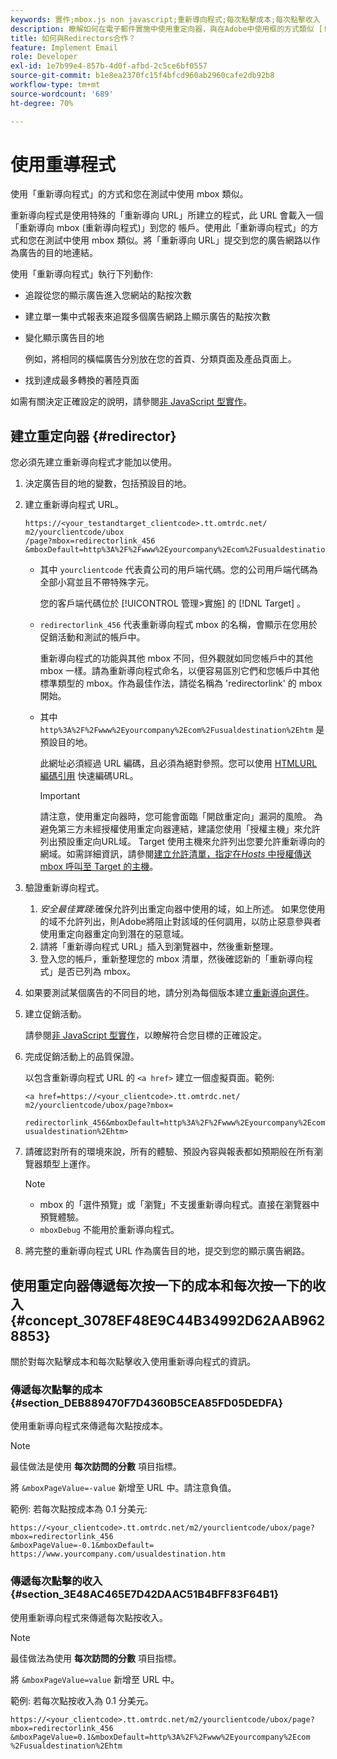 ```yaml
---
keywords: 實作;mbox.js non javascript;重新導向程式;每次點擊成本;每次點擊收入
description: 瞭解如何在電子郵件實施中使用重定向器，與在Adobe中使用框的方式類似 [!DNL Target] 活動。
title: 如何與Redirectors合作？
feature: Implement Email
role: Developer
exl-id: 1e7b99e4-857b-4d0f-afbd-2c5ce6bf0557
source-git-commit: b1e8ea2370fc15f4bfcd960ab2960cafe2db92b8
workflow-type: tm+mt
source-wordcount: '689'
ht-degree: 70%

---
```


# 使用重導程式

使用「重新導向程式」的方式和您在測試中使用 mbox 類似。

重新導向程式是使用特殊的「重新導向 URL」所建立的程式，此 URL 會載入一個「重新導向 mbox (重新導向程式)」到您的 帳戶。使用此「重新導向程式」的方式和您在測試中使用 mbox 類似。將「重新導向 URL」提交到您的廣告網路以作為廣告的目的地連結。

使用「重新導向程式」執行下列動作:

* 追蹤從您的顯示廣告進入您網站的點按次數
* 建立單一集中式報表來追蹤多個廣告網路上顯示廣告的點按次數
* 變化顯示廣告目的地

   例如，將相同的橫幅廣告分別放在您的首頁、分類頁面及產品頁面上。

* 找到達成最多轉換的著陸頁面

如需有關決定正確設定的說明，請參閱[非 JavaScript 型實作](https://developer.adobe.com/target/implement/email/)。

## 建立重定向器 {#redirector}

您必須先建立重新導向程式才能加以使用。

1. 決定廣告目的地的變數，包括預設目的地。
1. 建立重新導向程式 URL。

   ```
   https://<your_testandtarget_clientcode>.tt.omtrdc.net/​m2/yourclientcode/ubox
   /​page?mbox=redirectorlink_456
   &mboxDefault=http%3A%2F%2Fwww%2Eyourcompany%2Ecom%2Fusualdestination%2Ehtm
   ```

   * 其中 `yourclientcode` 代表貴公司的用戶端代碼。您的公司用戶端代碼為全部小寫並且不帶特殊字元。

      您的客戶端代碼位於 [!UICONTROL 管理>實施] 的 [!DNL Target] 。

   * `redirectorlink_456` 代表重新導向程式 mbox 的名稱，會顯示在您用於促銷活動和測試的帳戶中。

      重新導向程式的功能與其他 mbox 不同，但外觀就如同您帳戶中的其他 mbox 一樣。請為重新導向程式命名，以便容易區別它們和您帳戶中其他標準類型的 mbox。作為最佳作法，請從名稱為 &#39;redirectorlink&#39; 的 mbox 開始。

   * 其中 `http%3A%2F%2Fwww%2Eyourcompany%2Ecom%2Fusualdestination%2Ehtm` 是預設目的地。

      此網址必須經過 URL 編碼，且必須為絕對參照。您可以使用 [HTMLURL編碼引用](https://www.w3schools.com/tags/ref_urlencode.asp) 快速編碼URL。

      >[!IMPORTANT]
      >
      >請注意，使用重定向器時，您可能會面臨「開啟重定向」漏洞的風險。 為避免第三方未經授權使用重定向器連結，建議您使用「授權主機」來允許列出預設重定向URL域。 Target 使用主機來允許列出您要允許重新導向的網域。如需詳細資訊，請參閱[建立允許清單，指定在 *&#x200B;Hosts* &#x200B;中授權傳送 mbox 呼叫至 Target 的主機](/help/main/administrating-target/hosts.md#allowlist)。

1. 驗證重新導向程式。
   1. *安全最佳實踐*:確保允許列出重定向器中使用的域，如上所述。 如果您使用的域不允許列出，則Adobe將阻止對該域的任何調用，以防止惡意參與者使用重定向器重定向到潛在的惡意域。
   1. 請將「重新導向程式 URL」插入到瀏覽器中，然後重新整理。
   1. 登入您的帳戶，重新整理您的 mbox 清單，然後確認新的「重新導向程式」是否已列為 mbox。
1. 如果要測試某個廣告的不同目的地，請分別為每個版本建立[重新導向選件](/help/main/c-experiences/c-visual-experience-composer/redirect-offer.md#task_9578678D42784F5EB9638F8AC8C911FA)。
1. 建立促銷活動。

   請參閱[非 JavaScript 型實作](https://developer.adobe.com/target/implement/email/)，以瞭解符合您目標的正確設定。
1. 完成促銷活動上的品質保證。

   以包含重新導向程式 URL 的 `<a href>` 建立一個虛擬頁面。範例:

   ```
   <a href=https://<your_clientcode>.tt.omtrdc.net/​m2/yourclientcode/ubox/​page?mbox=
   
   redirectorlink_456&mboxDefault=http%3A%2F%2Fwww%2Eyourcompany%2Ecom%2F​usualdestination%2Ehtm>
   ```

1. 請確認對所有的環境來說，所有的體驗、預設內容與報表都如預期般在所有瀏覽器類型上運作。

   >[!NOTE]
   >
   >* mbox 的「選件預覽」或「瀏覽」不支援重新導向程式。直接在瀏覽器中預覽體驗。
   >* `mboxDebug` 不能用於重新導向程式。


1. 將完整的重新導向程式 URL 作為廣告目的地，提交到您的顯示廣告網路。

## 使用重定向器傳遞每次按一下的成本和每次按一下的收入 {#concept_3078EF48E9C44B34992D62AAB9628853}

關於對每次點擊成本和每次點擊收入使用重新導向程式的資訊。

### 傳遞每次點擊的成本 {#section_DEB889470F7D4360B5CEA85FD05DEDFA}

使用重新導向程式來傳遞每次點按成本。

>[!NOTE]
>
>最佳做法是使用 **每次訪問的分數** 項目指標。

將 `&mboxPageValue=-value` 新增至 URL 中。請注意負值。

範例: 若每次點按成本為 0.1 分美元:

```
https://<your_clientcode>.tt.omtrdc.net/​m2/yourclientcode/ubox/​page?mbox=redirectorlink_456
&mboxPageValue=-0.1&mboxDefault=​https://www.yourcompany.com/usualdestination.htm
```

### 傳遞每次點擊的收入 {#section_3E48AC465E7D42DAAC51B4BFF83F64B1}

使用重新導向程式來傳遞每次點按收入。

>[!NOTE]
>
>最佳做法為使用 **每次訪問的分數** 項目指標。

將 `&mboxPageValue=value` 新增至 URL 中。

範例: 若每次點按收入為 0.1 分美元。

```
https://<​your_clientcode>​​​​.tt​​.omtrdc​.net/​​m2/​yourclientcode/​ubox/​​​page?mbox=redirectorlink_456
&mboxPageValue=0.1​&mbox​Default=​​http%3A%2F%2Fwww%2E​yourcompany%2Ecom​%2Fusualdestination%2Ehtm
```
